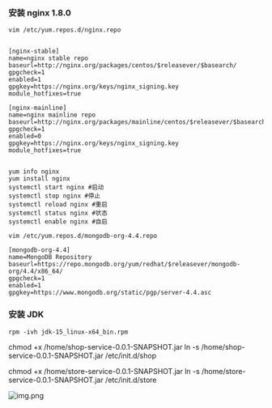 ### 安装 nginx 1.8.0

```shell script
vim /etc/yum.repos.d/nginx.repo 


[nginx-stable]
name=nginx stable repo
baseurl=http://nginx.org/packages/centos/$releasever/$basearch/
gpgcheck=1
enabled=1
gpgkey=https://nginx.org/keys/nginx_signing.key
module_hotfixes=true

[nginx-mainline]
name=nginx mainline repo
baseurl=http://nginx.org/packages/mainline/centos/$releasever/$basearch/
gpgcheck=1
enabled=0
gpgkey=https://nginx.org/keys/nginx_signing.key
module_hotfixes=true


yum info nginx
yum install nginx
systemctl start nginx #启动
systemctl stop nginx #停止
systemctl reload nginx #重启
systemctl status nginx #状态
systemctl enable nginx #自启

vim /etc/yum.repos.d/mongodb-org-4.4.repo

[mongodb-org-4.4]
name=MongoDB Repository
baseurl=https://repo.mongodb.org/yum/redhat/$releasever/mongodb-org/4.4/x86_64/
gpgcheck=1
enabled=1
gpgkey=https://www.mongodb.org/static/pgp/server-4.4.asc

```

### 安装 JDK
```shell script
rpm -ivh jdk-15_linux-x64_bin.rpm
```
chmod +x /home/shop-service-0.0.1-SNAPSHOT.jar 
ln -s /home/shop-service-0.0.1-SNAPSHOT.jar /etc/init.d/shop

chmod +x /home/store-service-0.0.1-SNAPSHOT.jar 
ln -s /home/store-service-0.0.1-SNAPSHOT.jar /etc/init.d/store

![img.png](img.png)